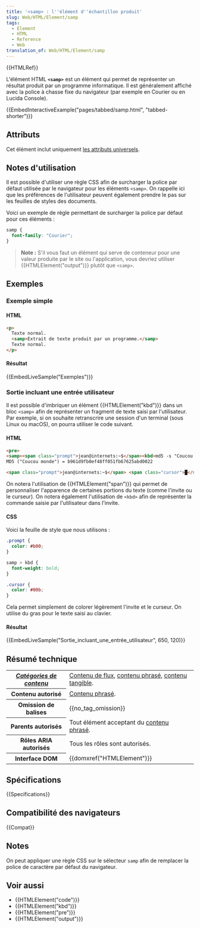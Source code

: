 ```yaml
---
title: '<samp> : l''élément d''échantillon produit'
slug: Web/HTML/Element/samp
tags:
  - Element
  - HTML
  - Reference
  - Web
translation_of: Web/HTML/Element/samp
---
```


{{HTMLRef}}

L'élément HTML **`<samp>`** est un élément qui permet de représenter un résultat produit par un programme informatique. Il est généralement affiché avec la police à chasse fixe du navigateur (par exemple en Courier ou en Lucida Console).

{{EmbedInteractiveExample("pages/tabbed/samp.html", "tabbed-shorter")}}

## Attributs

Cet élément inclut uniquement [les attributs universels](/fr/docs/Web/HTML/Attributs_universels).

## Notes d'utilisation

Il est possible d'utiliser une règle CSS afin de surcharger la police par défaut utilisée par le navigateur pour les éléments `<samp>`. On rappelle ici que les préférences de l'utilisateur peuvent également prendre le pas sur les feuilles de styles des documents.

Voici un exemple de règle permettant de surcharger la police par défaut pour ces éléments :

```css
samp {
  font-family: "Courier";
}
```

> **Note :** S'il vous faut un élément qui serve de conteneur pour une valeur produite par le site ou l'application, vous devriez utiliser {{HTMLElement("output")}} plutôt que `<samp>`.

## Exemples

### Exemple simple

#### HTML

```html
<p>
  Texte normal.
  <samp>Extrait de texte produit par un programme.</samp>
  Texte normal.
</p>
```

#### Résultat

{{EmbedLiveSample("Exemples")}}

### Sortie incluant une entrée utilisateur

Il est possible d'imbriquer un élément {{HTMLElement("kbd")}} dans un bloc `<samp>` afin de représenter un fragment de texte saisi par l'utilisateur. Par exemple, si on souhaite retranscrire une session d'un terminal (sous Linux ou macOS), on pourra utiliser le code suivant.

#### HTML

```html
<pre>
<samp><span class="prompt">jean@internets:~$</span><kbd>md5 -s "Coucou monde"</kbd>
MD5 ("Coucou monde") = b961d9fb0ef48ff051fb67625abd0022

<span class="prompt">jean@internets:~$</span> <span class="cursor">█</span></samp></pre>
```

On notera l'utilisation de {{HTMLElement("span")}} qui permet de personnaliser l'apparence de certaines portions du texte (comme l'invite ou le curseur). On notera également l'utilisation de `<kbd>` afin de représenter la commande saisie par l'utilisateur dans l'invite.

#### CSS

Voici la feuille de style que nous utilisons :

```css
.prompt {
  color: #b00;
}

samp > kbd {
  font-weight: bold;
}

.cursor {
  color: #00b;
}
```

Cela permet simplement de colorer légèrement l'invite et le curseur. On utilise du gras pour le texte saisi au clavier.

#### Résultat

{{EmbedLiveSample("Sortie_incluant_une_entrée_utilisateur", 650, 120)}}

## Résumé technique

<table class="properties">
  <tbody>
    <tr>
      <th scope="row">
        <dfn
          ><a href="/fr/docs/Web/HTML/Catégorie_de_contenu"
            >Catégories de contenu</a
          ></dfn
        >
      </th>
      <td>
        <a href="/fr/docs/Web/HTML/Catégorie_de_contenu#Contenu_de_flux"
          >Contenu de flux</a
        >,
        <a
          href="/fr/docs/Web/HTML/Cat%C3%A9gorie_de_contenu#Contenu_phras.C3.A9"
          >contenu phrasé</a
        >,
        <a href="/fr/docs/Web/HTML/Catégorie_de_contenu#Contenu_tangible"
          >contenu tangible</a
        >.
      </td>
    </tr>
    <tr>
      <th scope="row">Contenu autorisé</th>
      <td>
        <a
          href="/fr/docs/Web/HTML/Cat%C3%A9gorie_de_contenu#Contenu_phras.C3.A9"
          >Contenu phrasé</a
        >.
      </td>
    </tr>
    <tr>
      <th scope="row">Omission de balises</th>
      <td>{{no_tag_omission}}</td>
    </tr>
    <tr>
      <th scope="row">Parents autorisés</th>
      <td>
        Tout élément acceptant du
        <a
          href="/fr/docs/Web/HTML/Cat%C3%A9gorie_de_contenu#Contenu_phras.C3.A9"
          >contenu phrasé</a
        >.
      </td>
    </tr>
    <tr>
      <th scope="row">Rôles ARIA autorisés</th>
      <td>Tous les rôles sont autorisés.</td>
    </tr>
    <tr>
      <th scope="row">Interface DOM</th>
      <td>{{domxref("HTMLElement")}}</td>
    </tr>
  </tbody>
</table>

## Spécifications

{{Specifications}}

## Compatibilité des navigateurs

{{Compat}}

## Notes

On peut appliquer une règle CSS sur le sélecteur `samp` afin de remplacer la police de caractère par défaut du navigateur.

## Voir aussi

- {{HTMLElement("code")}}
- {{HTMLElement("kbd")}}
- {{HTMLElement("pre")}}
- {{HTMLElement("output")}}

